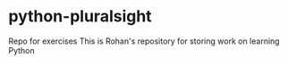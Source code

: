 # python-pluralsight
Repo for exercises 
This is Rohan's repository for storing work on learning Python
